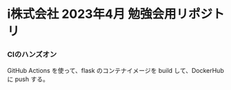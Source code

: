 # i株式会社 2023年4月 勉強会用リポジトリ
### CIのハンズオン
GitHub Actions を使って、flask のコンテナイメージを build して、DockerHub に push する。
